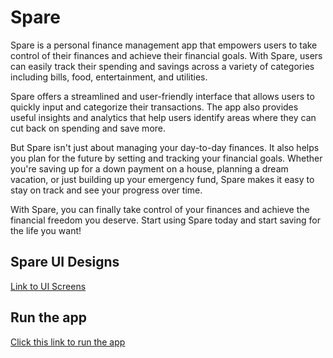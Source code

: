 # Spare
Spare is a personal finance management app that empowers users to take control of their finances and achieve their financial goals. With Spare, users can easily track their spending and savings across a variety of categories including bills, food, entertainment, and utilities.

Spare offers a streamlined and user-friendly interface that allows users to quickly input and categorize their transactions. The app also provides useful insights and analytics that help users identify areas where they can cut back on spending and save more.

But Spare isn't just about managing your day-to-day finances. It also helps you plan for the future by setting and tracking your financial goals. Whether you're saving up for a down payment on a house, planning a dream vacation, or just building up your emergency fund, Spare makes it easy to stay on track and see your progress over time.

With Spare, you can finally take control of your finances and achieve the financial freedom you deserve. Start using Spare today and start saving for the life you want!


## Spare UI Designs
[Link to UI Screens](https://www.figma.com/file/DJnP74ZAMha4lLbbdmrbd1/Spare-UI-(Community)?node-id=123-1452&t=yMT1ZHW0iAluzHFv-0)

## Run the app
[Click this link to run the app ](https://appetize.io/app/ag_mcpkysofgfb4koasgadv4ivsk4?device=pixel4&osVersion=11.0&scale=75)
